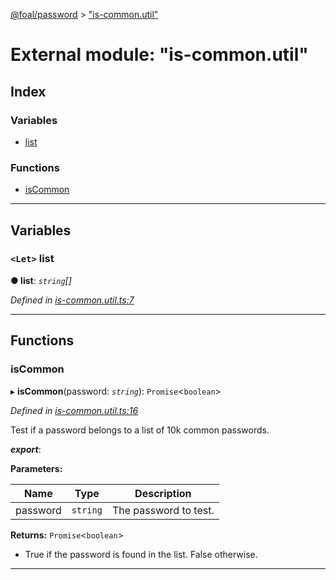 [@foal/password](../README.md) > ["is-common.util"](../modules/_is_common_util_.md)

# External module: "is-common.util"

## Index

### Variables

* [list](_is_common_util_.md#list)

### Functions

* [isCommon](_is_common_util_.md#iscommon)

---

## Variables

<a id="list"></a>

### `<Let>` list

**● list**: *`string`[]*

*Defined in [is-common.util.ts:7](https://github.com/FoalTS/foal/blob/cf326d07/packages/password/src/is-common.util.ts#L7)*

___

## Functions

<a id="iscommon"></a>

###  isCommon

▸ **isCommon**(password: *`string`*): `Promise`<`boolean`>

*Defined in [is-common.util.ts:16](https://github.com/FoalTS/foal/blob/cf326d07/packages/password/src/is-common.util.ts#L16)*

Test if a password belongs to a list of 10k common passwords.

*__export__*: 

**Parameters:**

| Name | Type | Description |
| ------ | ------ | ------ |
| password | `string` |  The password to test. |

**Returns:** `Promise`<`boolean`>
- True if the password is found in the list. False otherwise.

___

